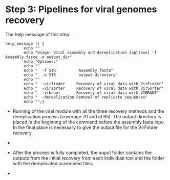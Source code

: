 
# Step 3: Pipelines for viral genomes recovery

The help message of this step:
```
help_message () {
        echo ""
        echo "Usage: Viral assembly and dereplication [options] -f Assembly.fasta -o output_dir"
        echo "Options:"
        echo ""
        echo "  -f STR          Assembly.fasta"
        echo "  -o STR          output directory"          
        echo ""
        echo "  -virfinder     Recovery of viral data with VirFinder"
        echo "  -virsorter     Recovery of viral data with VirSorter"
        echo "  -vibrant       Recovery of viral data with VIBRANT"
        echo "  -dereplication Removal of replicate sequences"
        echo "";}

```
* Running of the viral module with all the three recovery methods and the dereplication process (coverage 70 and id 95). The output directory is placed in the beginnng of the command before the assembly.fasta inpu. In the final place is necessary to give the output file for the VirFinder recovery. 

* ```mudoger viral_module -o </path/to/outputdir> -f </path/to/assembly.fa> </path/to/output/folder/file/virfinder.tsv> 

* After the process is fully completed, the ouput folder contains the outputs from the initial recovery from each individual tool and the folder with the  dereplicated assembled files:

* ```virfinder.tsv  virsorter_folder vibrant_folder dereplication_outputs 
``` 








